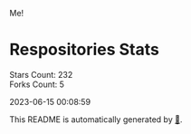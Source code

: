 Me!

# Respositories Stats
Stars Count: 232  
Forks Count: 5

2023-06-15 00:08:59  

This README is automatically generated by [🐰](https://github.com/rnitta/rnitta).
